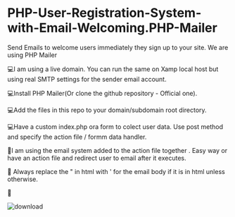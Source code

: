 # PHP-User-Registration-System-with-Email-Welcoming.PHP-Mailer
Send Emails to welcome users immediately they sign up to your site. We are using PHP Mailer

💻I am using a live domain. You can run the same on Xamp local host but using real SMTP settings for the sender email account.

💻Install PHP Mailer(Or clone the github repository - Official one).

💻Add the files in this repo to your domain/subdomain root directory.

💻Have a custom index.php ora form to colect user data. Use post method and specify the action file / formm data handler.

📡I am using the email system added to the action file together . Easy way or have an action file and redirect user to email after it executes.

📡 Always replace the " in html with ' for the email body if it is in html unless otherwise.

📡

![download](https://user-images.githubusercontent.com/97826144/179850943-24faba02-c690-4c8b-b7a5-0662d22d964b.png)

